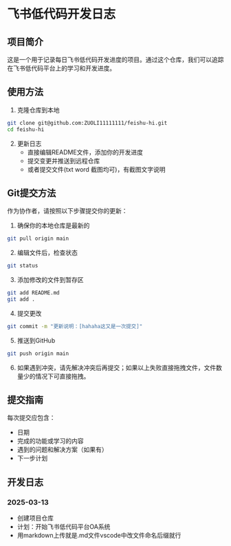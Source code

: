 # 飞书低代码开发日志

## 项目简介
这是一个用于记录每日飞书低代码开发进度的项目。通过这个仓库，我们可以追踪在飞书低代码平台上的学习和开发进度。

## 使用方法
1. 克隆仓库到本地
```bash
git clone git@github.com:ZUOLI11111111/feishu-hi.git
cd feishu-hi
```

2. 更新日志
   - 直接编辑README文件，添加你的开发进度
   - 提交变更并推送到远程仓库
   - 或者提交文件(txt word 截图均可)，有截图文字说明

## Git提交方法
作为协作者，请按照以下步骤提交你的更新：

1. 确保你的本地仓库是最新的
```bash
git pull origin main
```

2. 编辑文件后，检查状态
```bash
git status
```

3. 添加修改的文件到暂存区
```bash
git add README.md
git add .
```

4. 提交更改
```bash
git commit -m "更新说明：[hahaha这又是一次提交]"
```

5. 推送到GitHub
```bash
git push origin main
```

6. 如果遇到冲突，请先解决冲突后再提交；如果以上失败直接拖拽文件，文件数量少的情况下可直接拖拽。
   

## 提交指南
每次提交应包含：
- 日期
- 完成的功能或学习的内容
- 遇到的问题和解决方案（如果有）
- 下一步计划

## 开发日志
### 2025-03-13
- 创建项目仓库
- 计划：开始飞书低代码平台OA系统
- 用markdown上传就是.md文件vscode中改文件命名后缀就行

